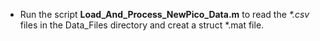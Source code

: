 - Run the script **Load\_And\_Process\_NewPico\_Data.m** to read the *\*.csv* files in the Data\_Files directory and creat a struct *.mat file.
